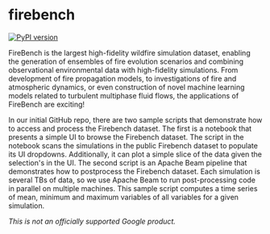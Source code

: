 # firebench

[![PyPI version](https://badge.fury.io/py/firebench.svg)](https://badge.fury.io/py/firebench)

FireBench is the largest high-fidelity wildfire simulation dataset, enabling the generation of ensembles of fire evolution scenarios and combining observational environmental data with high-fidelity simulations. From development of fire propagation models, to investigations of fire and atmospheric dynamics, or even construction of novel machine learning models related to turbulent multiphase fluid flows, the applications of FireBench are exciting! 

In our initial GitHub repo, there are two sample scripts that demonstrate how to access and process the Firebench dataset.  The first is a notebook that presents a simple UI to browse the Firebench dataset. The script in the notebook scans the simulations in the public Firebench dataset to populate its UI dropdowns. Additionally, it can plot a simple slice of the data given the selection's in the UI. The second script is an Apache Beam pipeline that demonstrates how to postprocess the Firebench dataset. Each simulation is several TBs of data, so we use Apache Beam to run post-processing code in parallel on multiple machines. This sample script computes a time series of mean, minimum and maximum variables of all variables for a given simulation. 


*This is not an officially supported Google product.*
